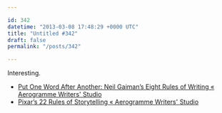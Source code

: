 ```yaml
---

id: 342
datetime: "2013-03-08 17:48:29 +0000 UTC"
title: "Untitled #342"
draft: false
permalink: "/posts/342"

---
```


Interesting. 

 
 * [Put One Word After Another: Neil Gaiman’s Eight Rules of Writing « Aerogramme Writers' Studio](http://aerogrammestudio.com/2013/02/28/neil-gaimns-eight-rules-of-writing/)
 * [Pixar’s 22 Rules of Storytelling « Aerogramme Writers' Studio](http://aerogrammestudio.com/2013/03/07/pixars-22-rules-of-storytelling/)


